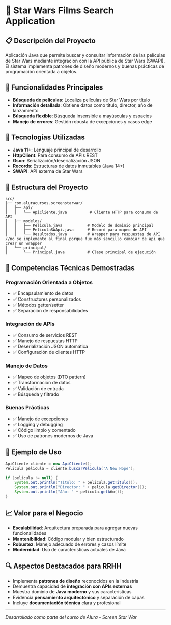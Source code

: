 # 🌟 Star Wars Films Search Application

## 📋 Descripción del Proyecto
Aplicación Java que permite buscar y consultar información de las películas de Star Wars mediante integración con la API pública de Star Wars (SWAPI). El sistema implementa patrones de diseño modernos y buenas prácticas de programación orientada a objetos.

## 🎯 Funcionalidades Principales
- **Búsqueda de películas**: Localiza películas de Star Wars por título
- **Información detallada**: Obtiene datos como título, director, año de lanzamiento
- **Búsqueda flexible**: Búsqueda insensible a mayúsculas y espacios
- **Manejo de errores**: Gestión robusta de excepciones y casos edge

## 🔧 Tecnologías Utilizadas
- **Java 11+**: Lenguaje principal de desarrollo
- **HttpClient**: Para consumo de APIs REST
- **Gson**: Serialización/deserialización JSON
- **Records**: Estructuras de datos inmutables (Java 14+)
- **SWAPI**: API externa de Star Wars

## 📁 Estructura del Proyecto
```
src/
├── com.aluracursos.screenstarwar/
│   ├── api/
│   │   └── ApiCliente.java          # Cliente HTTP para consumo de API
│   ├── modelos/
│   │   ├── Pelicula.java           # Modelo de dominio principal
│   │   ├── PeliculaSWApi.java      # Record para mapeo de API
│   │   └── Resultados.java         # Wrapper para respuestas de API //no se implemento al final porque fue más sencillo cambiar de api que crear un wrapper
│   └── principal/
│       └── Principal.java          # Clase principal de ejecución
```

## 💼 Competencias Técnicas Demostradas

### Programación Orientada a Objetos
- ✅ Encapsulamiento de datos
- ✅ Constructores personalizados
- ✅ Métodos getter/setter
- ✅ Separación de responsabilidades

### Integración de APIs
- ✅ Consumo de servicios REST
- ✅ Manejo de respuestas HTTP
- ✅ Deserialización JSON automática
- ✅ Configuración de clientes HTTP

### Manejo de Datos
- ✅ Mapeo de objetos (DTO pattern)
- ✅ Transformación de datos
- ✅ Validación de entrada
- ✅ Búsqueda y filtrado

### Buenas Prácticas
- ✅ Manejo de excepciones
- ✅ Logging y debugging
- ✅ Código limpio y comentado
- ✅ Uso de patrones modernos de Java

## 🚀 Ejemplo de Uso
```java
ApiCliente cliente = new ApiCliente();
Pelicula pelicula = cliente.buscarPelicula("A New Hope");

if (pelicula != null) {
    System.out.println("Título: " + pelicula.getTitulo());
    System.out.println("Director: " + pelicula.getDirector());
    System.out.println("Año: " + pelicula.getAño());
}
```

## 📈 Valor para el Negocio
- **Escalabilidad**: Arquitectura preparada para agregar nuevas funcionalidades
- **Mantenibilidad**: Código modular y bien estructurado
- **Robustez**: Manejo adecuado de errores y casos límite
- **Modernidad**: Uso de características actuales de Java

## 🔍 Aspectos Destacados para RRHH
- Implementa **patrones de diseño** reconocidos en la industria
- Demuestra capacidad de **integración con APIs externas**
- Muestra dominio de **Java moderno** y sus características
- Evidencia **pensamiento arquitectónico** y separación de capas
- Incluye **documentación técnica** clara y profesional

---
*Desarrollado como parte del curso de Alura - Screen Star War*
